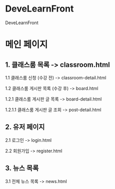 # DeveLearnFront

DeveLearnFront

# 메인 페이지

## 1. 클래스룸 목록 -> classroom.html

1.1 클래스룸 신청 (수강 전) -> classroom-detail.html

1.2 클래스룸 게시판 목록 (수강 후) -> board.html

1.2.1 클래스룸 게시판 글 목록 -> board-detail.html

1.2.1.1 클래스룸 게시판 글 조회 -> post-detail.html

## 2. 유저 페이지

2.1 로그인 -> login.html

2.2 회원가입 -> register.html

## 3. 뉴스 목록

3.1 전체 뉴스 목록 -> news.html
